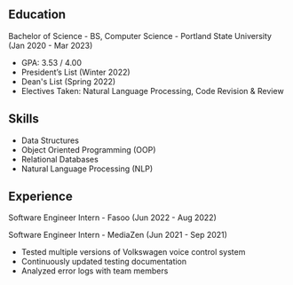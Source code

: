 ## Education

Bachelor of Science - BS, Computer Science - Portland State University (Jan 2020 - Mar 2023)
- GPA: 3.53 / 4.00
- President’s List (Winter 2022)
- Dean's List (Spring 2022)
- Electives Taken: Natural Language Processing, Code Revision & Review

## Skills
- Data Structures
- Object Oriented Programming (OOP)
- Relational Databases
- Natural Language Processing (NLP)

## Experience

Software Engineer Intern - Fasoo (Jun 2022 - Aug 2022)

Software Engineer Intern - MediaZen (Jun 2021 - Sep 2021)
- Tested multiple versions of Volkswagen voice control system
- Continuously updated testing documentation
- Analyzed error logs with team members
